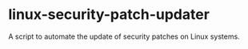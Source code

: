 # linux-security-patch-updater
A script to automate the update of security patches on Linux systems.
